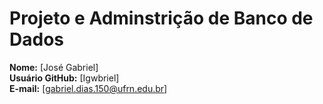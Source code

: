 # Projeto e Adminstrição de Banco de Dados

**Nome:** [José Gabriel]  
**Usuário GitHub:** [Igwbriel]  
**E-mail:** [gabriel.dias.150@ufrn.edu.br]


